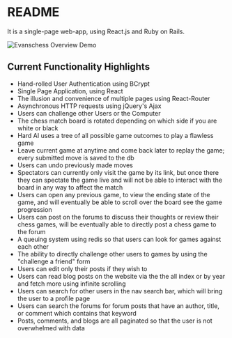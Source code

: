 # README

It is a single-page web-app, using React.js and Ruby on Rails.

![Evanschess Overview Demo](demos/evanschess.gif)

## Current Functionality Highlights

* Hand-rolled User Authentication using BCrypt
* Single Page Application, using React
* The illusion and convenience of multiple pages using React-Router
* Asynchronous HTTP requests using jQuery's Ajax
* Users can challenge other Users or the Computer
* The chess match board is rotated depending on which side if you are white or black
* Hard AI uses a tree of all possible game outcomes to play a flawless game
* Leave current game at anytime and come back later to replay the game; every submitted move is saved to the db
* Users can undo previously made moves
* Spectators can currently only visit the game by its link, but once there they can spectate the game live and will not be able to interact with the board in any way to affect the match
* Users can open any previous game, to view the ending state of the game, and will eventually be able to scroll over the board see the game progression
* Users can post on the forums to discuss their thoughts or review their chess games, will be eventually able to directly post   a chess game to the forum
* A queuing system using redis so that users can look for games against each other
* The ability to directly challenge other users to games by using the "challenge a friend" form
* Users can edit only their posts if they wish to
* Users can read blog posts on the website via the the all index or by year and fetch more using infinite scrolling
* Users can search for other users in the nav search bar, which will bring the user to a profile page
* Users can search the forums for forum posts that have an author, title, or comment which contains that keyword
* Posts, comments, and blogs are all paginated so that the user is not overwhelmed with data
